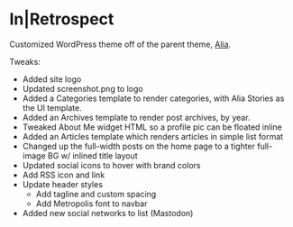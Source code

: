 # In|Retrospect

Customized WordPress theme off of the parent theme, [Alia](https://themeforest.net/item/alia-minimal-personal-blog/21817200).

Tweaks:
- Added site logo
- Updated screenshot.png to logo
- Added a Categories template to render categories, with Alia Stories as the UI template.
- Added an Archives template to render post archives, by year.
- Tweaked About Me widget HTML so a profile pic can be floated inline
- Added an Articles template which renders articles in simple list format
- Changed up the full-width posts on the home page to a tighter full-image BG w/ inlined title layout
- Updated social icons to hover with brand colors
- Add RSS icon and link
- Update header styles
  - Add tagline and custom spacing
  - Add Metropolis font to navbar
- Added new social networks to list (Mastodon)
